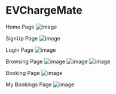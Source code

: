 # EVChargeMate

Home Page
![image](https://github.com/FarhaanJamal/EVChargeMate/assets/95125546/04d3597c-b33a-4c2c-b6db-e6844198edae)

SignUp Page
![image](https://github.com/FarhaanJamal/EVChargeMate/assets/95125546/d6e39f43-d62a-4a21-b232-ad3687f63775)

Login Page
![image](https://github.com/FarhaanJamal/EVChargeMate/assets/95125546/2c86a9cd-930e-4570-872f-79c8132bdc23)

Browsing Page
![image](https://github.com/FarhaanJamal/EVChargeMate/assets/95125546/a9cb02ea-5d2b-4f9c-98f8-471e8cdc9196)
![image](https://github.com/FarhaanJamal/EVChargeMate/assets/95125546/6598e0bf-e409-49f3-a68c-d8bd4ee28b43)
![image](https://github.com/FarhaanJamal/EVChargeMate/assets/95125546/8e352ae2-6ba3-4c11-8884-b9bfae3e4391)

Booking Page
![image](https://github.com/FarhaanJamal/EVChargeMate/assets/95125546/cef66498-0118-4543-9a3e-faa267e3346b)

My Bookings Page
![image](https://github.com/FarhaanJamal/EVChargeMate/assets/95125546/2e5c3ac5-a7a9-4009-b41f-5a92a4d56208)
